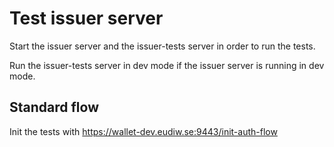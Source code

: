 # Test issuer server 

Start the issuer server and the issuer-tests server in order to run the tests.

Run the issuer-tests server in dev mode if the issuer server is running in dev mode.

## Standard flow

Init the tests with https://wallet-dev.eudiw.se:9443/init-auth-flow

